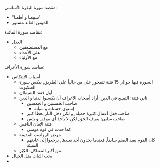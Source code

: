 

مقصد سورة البقرة الأساسي: 
* "سمِعنا و أطعنا"
* المؤمن العابد مستور



مقاصد سورة المائدة:
* العدل
	* مع المستضعفين
	* على الأعداء
	* مع الأولياء


مقاصد سورة الأعراف:
* أسباب الإنتكاس
	* السورة فيها حوالي 15 فتنة تتمحور على من حالياً على الطريق, بعكس سورة العنكبوت
	* أول فتنة: الشيطان
	* ثاني فتنة: التمييع في الدين: أراد أصحاب الآعراف أن يكسبوا الدنيا و الدين
		* صاحب الخمسين و الخمسين
			* إستوى حسناته و سيأته
		* صاحب فعل أعمال كثيرة جميلة, و لكن دخل النار بخطأ كبير
		* صاحب سلبي: يعرف الحق, لكن لا يأخذ أي موقف و يئس
	* فتنة الإمان الناقص
		* كما حدث في قوم موسى
	* مرض الرواسب القديمة
		* كان القوم يعبد الصنم سابقاً, فعندما يجدون أحد يعبدها, يرجعوا إلى عادتهم السيئة
	* من أكبر المشاكل: الكِبَر
* يجب الثبات مثل الجبال
* 